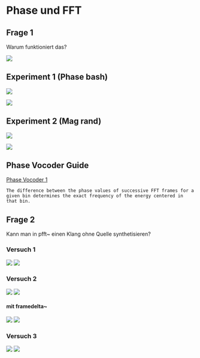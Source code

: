 # Phase und FFT

## Frage 1

Warum funktioniert das?

![](k8/q1.png)


## Experiment 1 (Phase bash)

![](k8/bash_main.png)

![](k8/bash.png)


## Experiment 2 (Mag rand)

![](k8/mrand_main.png)

![](k8/mrand.png)


## Phase Vocoder Guide
[Phase Vocoder 1](https://cycling74.com/tutorials/the-phase-vocoder-%E2%80%93-part-i)

```
The difference between the phase values of successive FFT frames for a given bin determines the exact frequency of the energy centered in that bin. 
```

## Frage 2

Kann man in pfft~ einen Klang ohne Quelle synthetisieren?

### Versuch 1

![](k8/ex1_main.png)
![](k8/ex1.png)

### Versuch 2

![](k8/ex2_main.png)
![](k8/ex2.png)


#### mit framedelta~
![](k8/ex2_fd_main.png)
![](k8/ex2_fd.png)

### Versuch 3

![](k8/ex3_main.png)
![](k8/ex3.png)
